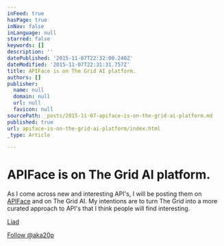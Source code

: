 ```yaml
---
inFeed: true
hasPage: true
inNav: false
inLanguage: null
starred: false
keywords: []
description: ''
datePublished: '2015-11-07T22:32:00.240Z'
dateModified: '2015-11-07T22:31:31.757Z'
title: APIFace is on The Grid AI platform.
authors: []
publisher:
  name: null
  domain: null
  url: null
  favicon: null
sourcePath: _posts/2015-11-07-apiface-is-on-the-grid-ai-platform.md
published: true
url: apiface-is-on-the-grid-ai-platform/index.html
_type: Article

---
```

# APIFace is on The Grid AI platform.

As I come across new and interesting API's, I will be posting them on [APIFace][0] and on The Grid AI. My intentions are to turn The Grid into a more curated approach to API's that I think people will find interesting.

[Liad][1]

[Follow @aka20p][2]

[0]: http://apiface.pinion.co.il/
[1]: null
[2]: https://twitter.com/aka20p